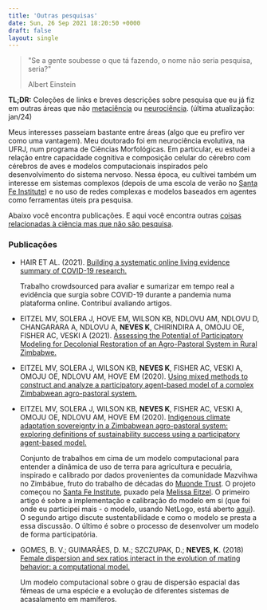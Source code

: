 ```yaml
---
title: 'Outras pesquisas'
date: Sun, 26 Sep 2021 18:20:50 +0000
draft: false
layout: single
---
```


> "Se a gente soubesse o que tá fazendo, o nome não seria pesquisa, seria?"
>
> Albert Einstein

**TL;DR:** Coleções de links e breves descrições sobre pesquisa que eu já fiz em outras áreas que não [metaciência](/metaciencia) ou [neurociência](/neurociencia). (última atualização: jan/24)

Meus interesses passeiam bastante entre áreas (algo que eu prefiro ver como uma vantagem). Meu doutorado foi em neurociência evolutiva, na UFRJ, num programa de Ciências Morfológicas. Em particular, eu estudei a relação entre capacidade cognitiva e composição celular do cérebro com cérebros de aves e modelos computacionais inspirados pelo desenvolvimento do sistema nervoso. Nessa época, eu cultivei também um interesse em sistemas complexos (depois de uma escola de verão no [Santa Fe Institute](https://santafe.edu/)) e no uso de redes complexas e modelos baseados em agentes como ferramentas úteis pra pesquisa.

Abaixo você encontra publicações. E aqui você encontra outras [coisas relacionadas à ciência mas que não são pesquisa](/pesquisa/adjacencias).

### Publicações

- HAIR ET AL. (2021). [Building a systematic online living evidence summary of COVID-19 research.](https://ojs.eahil.eu/JEAHIL/article/view/465)

    Trabalho crowdsourced para avaliar e sumarizar em tempo real a evidência que surgia sobre COVID-19 durante a pandemia numa plataforma online. Contribuí avaliando artigos.

- EITZEL MV, SOLERA J, HOVE EM, WILSON KB, NDLOVU AM, NDLOVU D, CHANGARARA A, NDLOVU A, **NEVES K**, CHIRINDIRA A, OMOJU OE, FISHER AC, VESKI A (2021). [Assessing the Potential of Participatory Modeling for Decolonial Restoration of an Agro-Pastoral System in Rural Zimbabwe.](https://theoryandpractice.citizenscienceassociation.org/articles/10.5334/cstp.339/)

- EITZEL MV, SOLERA J, WILSON KB, **NEVES K**, FISHER AC, VESKI A, OMOJU OE, NDLOVU AM, HOVE EM (2020). [Using mixed methods to construct and analyze a participatory agent-based model of a complex Zimbabwean agro-pastoral system.](https://journals.plos.org/plosone/article?id=10.1371/journal.pone.0237638)

- EITZEL MV, SOLERA J, WILSON KB, **NEVES K**, FISHER AC, VESKI A, OMOJU OE, NDLOVU AM, HOVE EM (2020). [Indigenous climate adaptation sovereignty in a Zimbabwean agro-pastoral system: exploring definitions of sustainability success using a participatory agent-based model.](https://www.ecologyandsociety.org/vol25/iss4/art13/)

    Conjunto de trabalhos em cima de um modelo computacional para entender a dinâmica de uso de terra para agricultura e pecuária, inspirado e calibrado por dados provenientes da comunidade Mazvihwa no Zimbábue, fruto do trabalho de décadas do [Muonde Trust](http://www.muonde.org/). O projeto começou no [Santa Fe Institute](https://santafe.edu/), puxado pela [Melissa Eitzel](https://mveitzel.org/). O primeiro artigo é sobre a implementação e calibração do modelo em si (que foi onde eu participei mais - o modelo, usando NetLogo, está aberto [aqui](https://www.comses.net/codebases/323685ea-3a71-44c1-9b95-a472a703e8cc/releases/1.0.0/)). O segundo artigo discute sustentabilidade e como o modelo se presta a essa discussão. O último é sobre o processo de desenvolver um modelo de forma participatória.

- GOMES, B. V.; GUIMARÃES, D. M.; SZCZUPAK, D.; **NEVES, K**. (2018) [Female dispersion and sex ratios interact in the evolution of mating behavior: a computational model.](https://www.nature.com/articles/s41598-018-20790-7)

    Um modelo computacional sobre o grau de dispersão espacial das fêmeas de uma espécie e a evolução de diferentes sistemas de acasalamento em mamíferos.